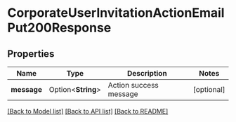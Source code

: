 # CorporateUserInvitationActionEmailPut200Response

## Properties

Name | Type | Description | Notes
------------ | ------------- | ------------- | -------------
**message** | Option<**String**> | Action success message | [optional]

[[Back to Model list]](../README.md#documentation-for-models) [[Back to API list]](../README.md#documentation-for-api-endpoints) [[Back to README]](../README.md)


